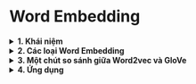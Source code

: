 # Word Embedding

<details>
  <summary>
  <b> 1. Khái niệm </b>
  </summary>

  - Word Embedding là tên gọi chung của các mô hình ngôn ngữ và các phương pháp học theo đặc trưng trong Xử lý ngôn ngữ tự nhiên(NLP), ở đó các từ hoặc cụm từ được ánh xạ sang các vector số (thường là số thực). Đây là một công cụ đóng vai trò quan trọng đối với hầu hết các thuật toán, kiến trúc Machine Learning, Deep Learning trong việc xử lý Input ở dạng text, do chúng chỉ có thể hiểu được Input ở dạng là số, từ đó mới thực hiện các công việc phân loại, hồi quy,vv…
</details>

<details>
  <summary>
  <b> 2. Các loại Word Embedding </b>
  </summary>

  - Word Embedding được phân chủ yếu thành 2 loại:
      + [Frequency-based Embedding](frequency_based_embedding.md)
      + [Prediction-based embedding](prediction_based_embedding.md).

</details>

<details>
  <summary>
  <b> 3. Một chút so sánh giữa Word2vec và GloVe </b>
  </summary>

  - Về bản chất, rõ ràng Word2vec và GloVe khác nhau do thuộc 2 loại Embedding khác nhau nhưng đều bắt nguồn từ Context Window, Word2vec sử dụng Context Window để tạo ra các tập train cho mạng neuron còn GloVe sử dụng nó để tạo ra Co-occurrence Matrix. Để ý kĩ một chút, ta thấy rằng GloVe mang tính “toàn cục” hơn là Word2vec vì GloVe tính toán xác suất từ dựa trên toàn bộ tập dữ liệu còn Word2vec học dựa trên các ngữ cảnh đơn lẻ, cũng chính vì lý do này mà GloVe có trội hơn Word2vec cũng như vài mô hình khác trong một số task về ngữ nghĩa, nhận dạng thực thể có gắn tên,vv… Ngoài ra, GloVe có độ ổn định trung bình tốt hơn Word2vec, độ ổn định ở đây chính là độ biến thiên của kết quả giữa hai lần ta thực hiện việc học với cùng một điều kiện xác định (cùng bộ dữ liệu, cùng tham số, cùng điều kiện phần cứng,…).

</details>


<details>
  <summary>
  <b> 4. Ứng dụng </b>
  </summary>

  Word Embedding tạo ra các vector từ mà dựa vào đó ta có thể áp dụng chúng để thực hiện các thao tác về ngữ nghĩa như là tìm từ đồng nghĩa, trái nghĩa,… Ngoài ra, chúng cũng là nguồn tài nguyên cho các hệ thống Machine Learning, Deep Learning nhằm thực hiện các mục đích cao hơn như là các hệ thống máy dịch, phân tích cảm xúc dựa trên ngôn từ,vv…
</details>
